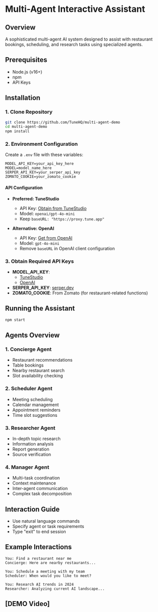 # Multi-Agent Interactive Assistant

## Overview

A sophisticated multi-agent AI system designed to assist with restaurant bookings, scheduling, and research tasks using specialized agents.

## Prerequisites

- Node.js (v16+)
- npm
- API Keys

## Installation

### 1. Clone Repository

```bash
git clone https://github.com/TuneHQ/multi-agent-demo
cd multi-agent-demo
npm install
```

### 2. Environment Configuration

Create a `.env` file with these variables:

```
MODEL_API_KEY=your_api_key_here
MODEL=model_name_here
SERPER_API_KEY=your_serper_api_key
ZOMATO_COOKIE=your_zomato_cookie
```

#### API Configuration

- **Preferred: TuneStudio**

  - API Key: [Obtain from TuneStudio](https://studio.tune.app)
  - Model: `openai/gpt-4o-mini`
  - Keep `baseURL: "https://proxy.tune.app"`

- **Alternative: OpenAI**
  - API Key: [Get from OpenAI](https://platform.openai.com/signup)
  - Model: `gpt-4o-mini`
  - Remove `baseURL` in OpenAI client configuration

### 3. Obtain Required API Keys

- **MODEL_API_KEY**:
  - [TuneStudio](https://studio.tune.app)
  - [OpenAI](https://platform.openai.com/signup)
- **SERPER_API_KEY**: [serper.dev](https://serper.dev/)
- **ZOMATO_COOKIE**: From Zomato (for restaurant-related functions)

## Running the Assistant

```bash
npm start
```

## Agents Overview

### 1. Concierge Agent

- Restaurant recommendations
- Table bookings
- Nearby restaurant search
- Slot availability checking

### 2. Scheduler Agent

- Meeting scheduling
- Calendar management
- Appointment reminders
- Time slot suggestions

### 3. Researcher Agent

- In-depth topic research
- Information analysis
- Report generation
- Source verification

### 4. Manager Agent

- Multi-task coordination
- Context maintenance
- Inter-agent communication
- Complex task decomposition

## Interaction Guide

- Use natural language commands
- Specify agent or task requirements
- Type "exit" to end session

## Example Interactions

```
You: Find a restaurant near me
Concierge: Here are nearby restaurants...

You: Schedule a meeting with my team
Scheduler: When would you like to meet?

You: Research AI trends in 2024
Researcher: Analyzing current AI landscape...
```

## [DEMO Video]
